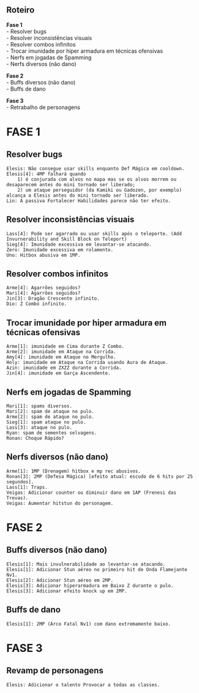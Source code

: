 Roteiro
-------

<b>Fase 1</b><br />
	- Resolver bugs<br />
	- Resolver inconsistências visuais<br />
	- Resolver combos infinitos<br />
	- Trocar imunidade por hiper armadura em técnicas ofensivas<br />
	- Nerfs em jogadas de Spamming<br />
	- Nerfs diversos (não dano)<br />
	
<b>Fase 2</b><br />
	- Buffs diversos (não dano)<br />
	- Buffs de dano<br />

<b>Fase 3</b><br />
	- Retrabalho de personagens<br />


FASE 1
======

Resolver bugs
-------------
	Elesis: Não consegue usar skills enquanto Def Mágica em cooldown.
	Elesis[4]: 4MP falhará quando
		1) é conjurada com alvos no mapa mas se os alvos morrem ou desaparecem antes do mini tornado ser liberado;
		2) um ataque perseguidor (da Kamiki ou Gadozen, por exemplo) alcança a Elesis antes do mini tornado ser liberado.
	Lin: A passiva Fortalecer Habilidades parece não ter efeito.

Resolver inconsistências visuais
--------------------------------
	Lass[4]: Pode ser agarrado ou usar skills após o teleporte. (Add Invurnerability and Skill Block on Teleport)
	Sieg[4]: Imunidade excessiva em levantar-se atacando.
	Zero: Imunidade excessiva em rolamento.
	Uno: Hitbox abusiva em 1MP.

Resolver combos infinitos
-------------------------
	Arme[4]: Agarrões seguidos?
	Mari[4]: Agarrões seguidos?
	Jin[3]: Dragão Crescente infinito.
	Dio: Z Combo infinito.

Trocar imunidade por hiper armadura em técnicas ofensivas
---------------------------------------------------------
	Arme[1]: imunidade em Cima durante Z Combo.
	Arme[2]: imunidade em Ataque na Corrida.
	Amy[4]: imunidade em Ataque no Mergulho.
	Holy: imunidade em Ataque na Corrida usando Aura de Ataque.
	Azin: imunidade em ZXZZ durante a Corrida.
	Jin[4]: imunidade em Garça Ascendente.
	
Nerfs em jogadas de Spamming
----------------------------
	Mari[1]: spams diversos.
	Mari[2]: spam de ataque no pulo.
	Arme[2]: spam de ataque no pulo.
	Sieg[1]: spam ataque no pulo.
	Lass[3]: ataque no pulo.
	Ryan: spam de sementes selvagens.
	Ronan: Choque Rápido?

Nerfs diversos (não dano)
-------------------------
	Arme[1]: 1MP (Drenagem) hitbox e mp rec abusivos.
	Ronan[3]: 2MP (Defesa Mágica) [efeito atual: escudo de 6 hits por 25 segundos].
	Lass[1]: Traps.
	Veigas: Adicionar counter ou diminuir dano em 1AP (Frenesi das Trevas).
	Veigas: Aumentar hitstun do personagem.

FASE 2
======

Buffs diversos (não dano)
-------------------------
	Elesis[1]: Mais invulnerabilidade ao levantar-se atacando.
	Elesis[1]: Adicionar Stun aéreo no primeiro hit de Onda Flamejante Nv1.
	Elesis[2]: Adicionar Stun aéreo em 2MP.
	Elesis[3]: Adicionar hiperarmadura em Baixo Z durante o pulo.
	Elesis[3]: Adicionar efeito knock up em 2MP.
	
Buffs de dano
-------------
	Elesis[1]: 2MP (Arco Fatal Nv1) com dano extremamente baixo.

FASE 3
======

Revamp de personagens
---------------------
	Elesis: Adicionar o talento Provocar a todas as classes.
